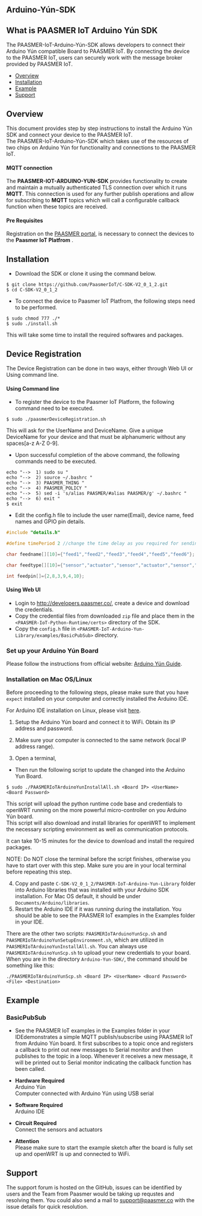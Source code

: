 ## Arduino-Yún-SDK

## What is PAASMER IoT Arduino Yún SDK

The PAASMER-IoT-Arduino-Yún-SDK allows developers to connect their Arduino Yún compatible Board to PAASMER IoT. By connecting the device to the PAASMER IoT, users can securely work with the message broker provided by PAASMER IoT.

* [Overview](#overview)
* [Installation](#installation)
* [Example](#example)
* [Support](#support)

<a name="overview"></a>
## Overview
This document provides step by step instructions to install the Arduino Yún SDK and connect your device to the PAASMER IoT.  
The PAASMER-IoT-Arduino-Yún-SDK which takes use of the resources of two chips on Arduino Yún for functionality and connections to the PAASMER IoT.

#### MQTT connection
The **PAASMER-IOT-ARDUINO-YUN-SDK** provides functionality to create and maintain a mutually authenticated TLS connection over which it runs **MQTT**. This connection is used for any further publish operations and allow for subscribing to **MQTT** topics which will call a configurable callback function when these topics are received.

#### Pre Requisites

Registration on the [PAASMER portal](http://developers.paasmer.co/), is necessary to connect the devices to the **Paasmer IoT Platfrom** .

<a name="installation"></a>
## Installation

* Download the SDK or clone it using the command below.
```
$ git clone https://github.com/PaasmerIoT/C-SDK-V2_0_1_2.git
$ cd C-SDK-V2_0_1_2
```

* To connect the device to Paasmer IoT Platfrom, the following steps need to be performed.

```
$ sudo chmod 777 ./*
$ sudo ./install.sh
```

This will take some time to install the required softwares and packages.

## Device Registration
The Device Registration can be done in two ways, either through Web UI or Using command line.

#### Using Command line

* To register the device to the Paasmer IoT Platform, the following command need to be executed.

```
$ sudo ./paasmerDeviceRegistration.sh
```
This will ask for the UserName and DeviceName. Give a unique DeviceName for your device and that must be alphanumeric without any spaces[a-z A-Z 0-9].

* Upon successful completion of the above command, the following commands need to be executed.
```
echo "-->  1) sudo su "
echo "-->  2) source ~/.bashrc "
echo "-->  3) PAASMER_THING "
echo "-->  4) PAASMER_POLICY "
echo "-->  5) sed -i 's/alias PAASMER/#alias PAASMER/g' ~/.bashrc "
echo "-->  6) exit "
$ exit
```

* Edit the config.h file to include the user name(Email), device name, feed names and GPIO pin details.

```c
#include "details.h"

#define timePeriod 2 //change the time delay as you required for sending sensor values to paasmer cloud

char feedname[][10]={"feed1","feed2","feed3","feed4","feed5","feed6"};

char feedtype[][10]={"sensor","actuator","sensor","actuator","sensor","actuator"};

int feedpin[]={2,8,3,9,4,10};

```

#### Using Web UI
* Login to http://developers.paasmer.co/, create a device and download the credentials.
* Copy the credential files from downloaded `zip` file and place them in the `<PAASMER-IoT-Python-Runtime/certs>` directory of the SDK.
* Copy the `config.h` file in `<PAASMER-IoT-Arduino-Yun-Library/examples/BasicPubSub>` directory.

### Set up your Arduino Yún Board
Please follow the instructions from official website: [Arduino Yún Guide](https://www.arduino.cc/en/Guide/ArduinoYun).

### Installation on Mac OS/Linux
Before proceeding to the following steps, please make sure that you have `expect` installed on your computer and correctly installed the Arduino IDE.  

For Arduino IDE installation on Linux, please visit [here](http://playground.arduino.cc/Linux/All).

1. Setup the Arduino Yún board and connect it to WiFi. Obtain its IP address and password.  
2. Make sure your computer is connected to the same network (local IP address range).  

3. Open a terminal,
* Then run the following script to update the changed into the Arduino Yun Board.

```
$ sudo ./PAASMERIoTArduinoYunInstallAll.sh <Board IP> <UserName> <Board Password>

```

This script will upload the python runtime code base and credentials to openWRT running on the more powerful micro-controller on you Arduino Yún board.  
This script will also download and install libraries for openWRT to implement the necessary scripting environment as well as communication protocols.

  It can take 10-15 minutes for the device to download and install the required packages.  

  NOTE: Do NOT close the terminal before the script finishes, otherwise you have to start over with this step. Make sure you are in your local terminal before repeating this step.  

4. Copy and paste `C-SDK-V2_0_1_2/PAASMER-IoT-Arduino-Yun-Library` folder into Arduino libraries that was installed with your Arduino SDK installation. For Mac OS default, it should be under `Documents/Arduino/libraries`.
5. Restart the Arduino IDE if it was running during the installation. You should be able to see the PAASMER IoT examples in the Examples folder in your IDE.  

There are the other two scripts: `PAASMERIoTArduinoYunScp.sh` and `PAASMERIoTArduinoYunSetupEnvironment.sh`, which are utilized in `PAASMERIoTArduinoYunInstallAll.sh`. You can always use `PAASMERIoTArduinoYunScp.sh` to upload your new credentials to your board. When you are in the directory `Arduino-Yun-SDK/`, the command should be something like this:  

    ./PAASMERIoTArduinoYunScp.sh <Board IP> <UserName> <Board Password> <File> <Destination>

<a name="example"></a>
## Example

### BasicPubSub
* See the PAASMER IoT examples in the Examples folder in your IDEdemonstrates a simple MQTT publish/subscribe using PAASMER IoT from Arduino Yún board. It first subscribes to a topic once and registers a callback to print out new messages to Serial monitor and then publishes to the topic in a loop. Whenever it receives a new message, it will be printed out to Serial monitor indicating the callback function has been called.


* **Hardware Required**  
Arduino Yún  
Computer connected with Arduino Yún using USB serial

* **Software Required**  
Arduino IDE

* **Circuit Required**  
Connect the sensors and actuators

* **Attention**  
Please make sure to start the example sketch after the board is fully set up and openWRT is up and connected to WiFi.

<a name="support"></a>
## Support
The support forum is hosted on the GitHub, issues can be identified by users and the Team from Paasmer would be taking up requstes and resolving them. You could also send a mail to support@paasmer.co with the issue details for quick resolution.
